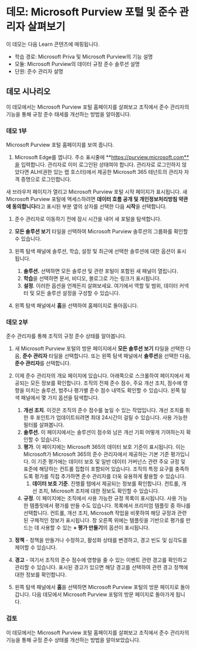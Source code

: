 <!---
---
데모: 제목: 'Microsoft Purview 포털 및 준수 관리자 살펴보기' 학습 경로/모듈/단원: 'Microsoft Priva 및 Microsoft Purview의 기능 설명, 모듈 2: Microsoft Purview의 데이터 규정 준수 솔루션 설명, 단원 4: 준수 관리자 설명'
---
--->

# 데모: Microsoft Purview 포털 및 준수 관리자 살펴보기

이 데모는 다음 Learn 콘텐츠에 매핑됩니다.

- 학습 경로: Microsoft Priva 및 Microsoft Purview의 기능 설명
- 모듈: Microsoft Purview의 데이터 규정 준수 솔루션 설명
- 단원: 준수 관리자 설명

## 데모 시나리오

이 데모에서는 Microsoft Purview 포털 홈페이지를 살펴보고 조직에서 준수 관리자의 기능을 통해 규정 준수 태세를 개선하는 방법을 알아봅니다.

### 데모 1부

Microsoft Purview 포털 홈페이지를 보여 줍니다.

1. Microsoft Edge를 엽니다. 주소 표시줄에 **https://purview.microsoft.com**을 입력합니다. 관리자로 이미 로그인된 상태여야 합니다. 관리자로 로그인하지 않았다면 ALH(권한 있는 랩 호스터)에서 제공한 Microsoft 365 테넌트의 관리자 자격 증명으로 로그인합니다.

새 브라우저 페이지가 열리고 Microsoft Purview 포털 시작 페이지가 표시됩니다.  새 Microsoft Purview 포털에 액세스하려면 **데이터 흐름 공개 및 개인정보처리방침 약관에 동의합니다**라고 표시된 부분 옆의 상자를 선택한 다음 **시작**을 선택합니다.  

1. 준수 관리자로 이동하기 전에 잠시 시간을 내어 새 포털을 탐색합니다.

1. **모든 솔루션 보기** 타일을 선택하여 Microsoft Purview 솔루션의 그룹화를 확인할 수 있습니다.

1. 왼쪽 탐색 패널에 솔루션, 학습, 설정 및 최근에 선택한 솔루션에 대한 옵션이 표시됩니다.
    1. **솔루션.** 선택하면 모든 솔루션 및 관련 포털이 포함된 새 패널이 열립니다.
    1. **학습**을 선택하면 문서, 비디오, 블로그로 가는 링크가 표시됩니다.
    1. **설정**. 이러한 옵션을 언제든지 살펴보세요. 여기에서 역할 및 범위, 데이터 커넥터 및 모든 솔루션 설정을 구성할 수 있습니다.

1. 왼쪽 탐색 패널에서 **홈**을 선택하여 홈페이지로 돌아옵니다.

### 데모 2부

준수 관리자를 통해 조직의 규정 준수 상태를 알아봅니다.

1. 새 Microsoft Purview 포털의 방문 페이지에서 **모든 솔루션 보기** 타일을 선택한 다음, **준수 관리자** 타일을 선택합니다. 또는 왼쪽 탐색 패널에서 **솔루션**을 선택한 다음, **준수 관리자**를 선택합니다.

1. 이제 준수 관리자의 개요 페이지에 있습니다. 아래쪽으로 스크롤하여 페이지에서 제공되는 모든 정보를 확인합니다.  조직의 전체 준수 점수, 주요 개선 조치, 점수에 영향을 미치는 솔루션, 범주나 평가별 준수 점수 내역도 확인할 수 있습니다. 왼쪽 탐색 패널에서 몇 가지 옵션을 탐색합니다.
    1. **개선 조치**.  이것은 조직의 준수 점수를 높일 수 있는 작업입니다. 개선 조치를 취한 후 포인트가 업데이트되려면 최대 24시간이 걸릴 수 있습니다.  사용 가능한 필터를 살펴봅니다.
    1. **솔루션.** 이 페이지에서는 솔루션이 점수와 남은 개선 기회 어떻게 기여하는지 확인할 수 있습니다.
    1. **평가**. 이 페이지에는 Microsoft 365의 데이터 보호 기준이 표시됩니다.  이는 Microsoft가 Microsoft 365의 준수 관리자에서 제공하는 기본 기준 평가입니다.  이 기준 평가에는 데이터 보호 및 일반 데이터 거버넌스 관련 주요 규정 및 표준에 해당하는 컨트롤 집합이 포함되어 있습니다. 조직의 특정 요구를 충족하도록 평가를 직접 추가하면 준수 관리자를 더욱 유용하게 활용할 수 있습니다.
        1. **데이터 보호 기준**.  진행률 탭에서 제공되는 정보를 확인합니다. 컨트롤, 개선 조치, Microsoft 조치에 대한 정보도 확인할 수 있습니다.  
    1. **규정**.  이 페이지에는 조직에서 사용 가능한 규정 목록이 표시됩니다. 사용 가능한 템플릿에서 평가를 만들 수도 있습니다.  목록에서 프리미엄 템플릿 중 하나를 선택합니다.  컨트롤, 개선 조치, Microsoft 작업을 비롯하여 해당 규정과 관련된 구체적인 정보가 표시됩니다.  창 오른쪽 위에는 템플릿을 기반으로 평가를 만드는 데 사용할 수 있는 **+ 평가 만들기**의 옵션이 표시됩니다.
1. **정책** - 정책을 만들거나 수정하고, 활성화 상태를 변경하고, 경고 빈도 및 심각도를 제어할 수 있습니다. 
1. **경고** - 여기서 조직의 준수 점수에 영향을 줄 수 있는 이벤트 관련 경고를 확인하고 관리할 수 있습니다.  표시된 경고가 있으면 해당 경고를 선택하여 관련 경고 정책에 대한 정보를 확인합니다.

1. 왼쪽 탐색 패널에서 **홈**을 선택하면 Microsoft Purview 포털의 방문 페이지로 돌아갑니다. 다음 데모에서 Microsoft Purview 포털의 방문 페이지로 돌아가게 됩니다.

### 검토

이 데모에서는 Microsoft Purview 포털 홈페이지를 살펴보고 조직에서 준수 관리자의 기능을 통해 규정 준수 상태를 개선하는 방법을 알아보았습니다.
